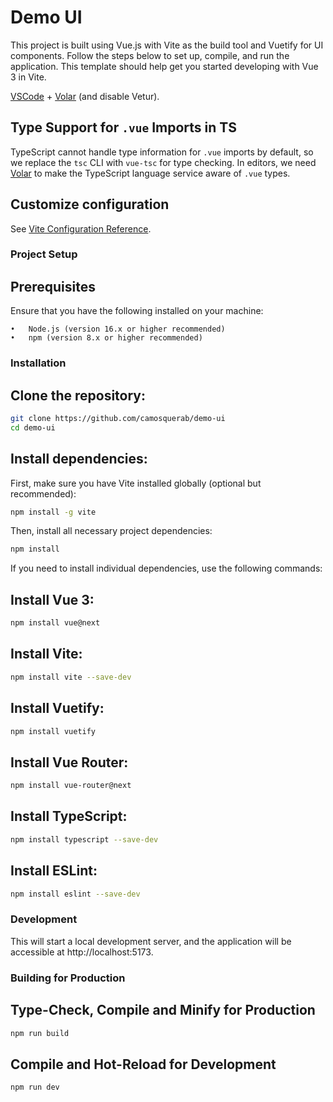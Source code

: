 # Demo UI

This project is built using Vue.js with Vite as the build tool and Vuetify for UI components. Follow the steps below to set up, compile, and run the application. This template should help get you started developing with Vue 3 in Vite.


[VSCode](https://code.visualstudio.com/) + [Volar](https://marketplace.visualstudio.com/items?itemName=Vue.volar) (and disable Vetur).

## Type Support for `.vue` Imports in TS

TypeScript cannot handle type information for `.vue` imports by default, so we replace the `tsc` CLI with `vue-tsc` for type checking. In editors, we need [Volar](https://marketplace.visualstudio.com/items?itemName=Vue.volar) to make the TypeScript language service aware of `.vue` types.

## Customize configuration

See [Vite Configuration Reference](https://vitejs.dev/config/).

### Project Setup

## Prerequisites

Ensure that you have the following installed on your machine:

	•	Node.js (version 16.x or higher recommended)
	•	npm (version 8.x or higher recommended)

### Installation

## Clone the repository:

```sh  
git clone https://github.com/camosquerab/demo-ui
cd demo-ui
```

## Install dependencies:
First, make sure you have Vite installed globally (optional but recommended):

```sh
npm install -g vite
```

Then, install all necessary project dependencies:

```sh
npm install
```

If you need to install individual dependencies, use the following commands:

## Install Vue 3:

```sh
npm install vue@next
```

## Install Vite:

```sh
npm install vite --save-dev
```

## Install Vuetify:

```sh
npm install vuetify
```

## Install Vue Router:

```sh
npm install vue-router@next
```

## Install TypeScript:

```sh
npm install typescript --save-dev
```

## Install ESLint:

```sh
npm install eslint --save-dev
```

### Development

This will start a local development server, and the application will be accessible at http://localhost:5173.

### Building for Production

## Type-Check, Compile and Minify for Production

```sh
npm run build
```

## Compile and Hot-Reload for Development

```sh
npm run dev